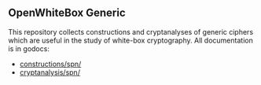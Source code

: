OpenWhiteBox Generic
--------------------

This repository collects constructions and cryptanalyses of generic ciphers which are useful in the study of white-box
cryptography. All documentation is in godocs:
- [constructions/spn/](https://godoc.org/github.com/OpenWhiteBox/Generic/constructions/spn)
- [cryptanalysis/spn/](https://godoc.org/github.com/OpenWhiteBox/Generic/cryptanalysis/spn)
